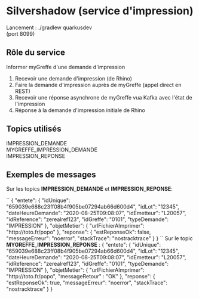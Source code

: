# Silvershadow (service d'impression)
Lancement : ./gradlew quarkusdev <br>
(port 8099)

## Rôle du service
Informer myGreffe d'une demande d'impression
1) Recevoir une demande d'impression (de Rhino)
2) Faire la demande d'impression auprès de myGreffe (appel direct en REST)
3) Recevoir une réponse asynchrone de myGreffe vua Kafka avec l'état de l'impression 
4) Réponse à la demande d'impression initiale de Rhino 

## Topics utilisés
IMPRESSION_DEMANDE<br>
MYGREFFE_IMPRESSION_DEMANDE<br>
IMPRESSION_REPONSE<br>

## Exemples de messages 

Sur les topics <strong>IMPRESSION_DEMANDE</strong> et <strong>IMPRESSION_REPONSE</strong>:
<p>
``
{
  "entete": {
    "idUnique": "659039e688c23ff08b4f905be07294ab66d600d4",
    "idLot": "12345",
    "dateHeureDemande": "2020-08-25T09:08:07",
    "idEmetteur": "L20057",
    "idReference": "zerealref123",
    "idGreffe": "0101",
    "typeDemande": "IMPRESSION"
  },
  "objetMetier": {
    "urlFichierAImprimer": "http://toto.fr/popo"
  },
  "reponse": {
    "estReponseOk": false,
    "messageErreur": "noerror",
    "stackTrace": "nostracktrace"
  }
}
``
Sur le topic <strong>MYGREFFE_IMPRESSION_REPONSE</strong> :
{
  "entete": {
    "idUnique": "659039e688c23ff08b4f905be07294ab66d600d4",
    "idLot": "12345",
    "dateHeureDemande": "2020-08-25T09:08:07",
    "idEmetteur": "L20057",
    "idReference": "zerealref123",
    "idGreffe": "0101",
    "typeDemande": "IMPRESSION"
  },
  "objetMetier": {
    "urlFichierAImprimer": "http://toto.fr/popo",
    "messageRetour" : "OK"
  },
  "reponse": {
    "estReponseOk": true,
    "messageErreur": "noerror",
    "stackTrace": "nostracktrace"
  }
}